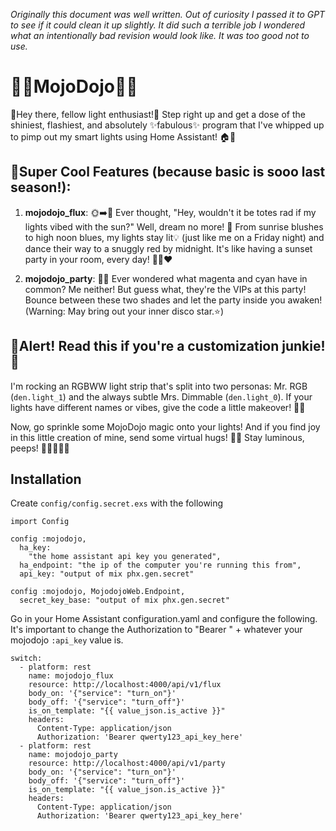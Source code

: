 _Originally this document was well written. Out of curiosity I passed it to GPT to see if it could clean it up slightly. It did such a terrible job I wondered what an intentionally bad revision would look like. It was too good not to use._

# 🌈✨MojoDojo🎉🕺

🌟Hey there, fellow light enthusiast!🌟 Step right up and get a dose of the shiniest, flashiest, and absolutely ✨fabulous✨ program that I've whipped up to pimp out my smart lights using Home Assistant! 🏠🤖 

## 🌅Super Cool Features (because basic is sooo last season!):
1. **mojodojo_flux**: 🌞➡️🌙 Ever thought, "Hey, wouldn't it be totes rad if my lights vibed with the sun?" Well, dream no more! 🌅 From sunrise blushes to high noon blues, my lights stay lit💡 (just like me on a Friday night) and dance their way to a snuggly red by midnight. It's like having a sunset party in your room, every day! 🌇💡❤️

2. **mojodojo_party**: 🎉💃 Ever wondered what magenta and cyan have in common? Me neither! But guess what, they're the VIPs at this party! Bounce between these two shades and let the party inside you awaken! (Warning: May bring out your inner disco star.⭐️)

## 🚨Alert! Read this if you're a customization junkie! 🚨
I'm rocking an RGBWW light strip that's split into two personas: Mr. RGB (`den.light_1`) and the always subtle Mrs. Dimmable (`den.light_0`). If your lights have different names or vibes, give the code a little makeover! 💄👠

Now, go sprinkle some MojoDojo magic onto your lights! And if you find joy in this little creation of mine, send some virtual hugs! 🤗🌈 Stay luminous, peeps! 💖🦄🔮🌠🎈

## Installation

Create `config/config.secret.exs` with the following

```
import Config

config :mojodojo,
  ha_key:
    "the home assistant api key you generated",
  ha_endpoint: "the ip of the computer you're running this from",
  api_key: "output of mix phx.gen.secret"

config :mojodojo, MojodojoWeb.Endpoint,
  secret_key_base: "output of mix phx.gen.secret"
```

Go in your Home Assistant configuration.yaml and configure the following. It's important to change the Authorization to "Bearer " + whatever your mojodojo `:api_key` value is.

```
switch:
  - platform: rest
    name: mojodojo_flux
    resource: http://localhost:4000/api/v1/flux
    body_on: '{"service": "turn_on"}'
    body_off: '{"service": "turn_off"}'
    is_on_template: "{{ value_json.is_active }}"
    headers:
      Content-Type: application/json
      Authorization: 'Bearer qwerty123_api_key_here'
  - platform: rest
    name: mojodojo_party
    resource: http://localhost:4000/api/v1/party
    body_on: '{"service": "turn_on"}'
    body_off: '{"service": "turn_off"}'
    is_on_template: "{{ value_json.is_active }}"
    headers:
      Content-Type: application/json
      Authorization: 'Bearer qwerty123_api_key_here'
```